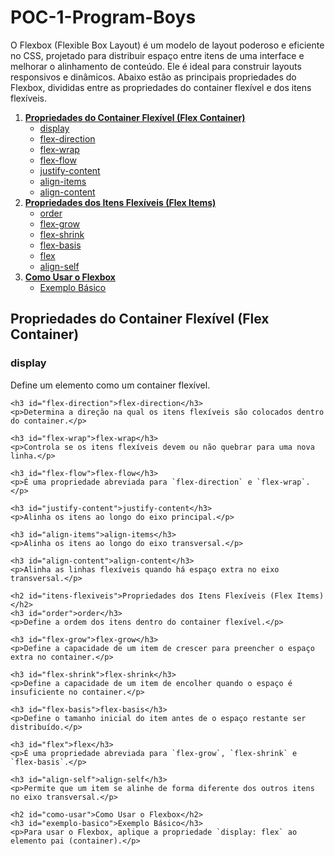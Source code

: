 # POC-1-Program-Boys
</head>
<body>
    <p>O Flexbox (Flexible Box Layout) é um modelo de layout poderoso e eficiente no CSS, projetado para distribuir espaço entre itens de uma interface e melhorar o alinhamento de conteúdo. Ele é ideal para construir layouts responsivos e dinâmicos. Abaixo estão as principais propriedades do Flexbox, divididas entre as propriedades do container flexível e dos itens flexíveis.</p>
    <ol>
        <li><strong><a href="#container-flexivel">Propriedades do Container Flexível (Flex Container)</a></strong>
            <ul>
                <li><a href="#display">display</a></li>
                <li><a href="#flex-direction">flex-direction</a></li>
                <li><a href="#flex-wrap">flex-wrap</a></li>
                <li><a href="#flex-flow">flex-flow</a></li>
                <li><a href="#justify-content">justify-content</a></li>
                <li><a href="#align-items">align-items</a></li>
                <li><a href="#align-content">align-content</a></li>
            </ul>
        </li>
        <li><strong><a href="#itens-flexiveis">Propriedades dos Itens Flexíveis (Flex Items)</a></strong>
            <ul>
                <li><a href="#order">order</a></li>
                <li><a href="#flex-grow">flex-grow</a></li>
                <li><a href="#flex-shrink">flex-shrink</a></li>
                <li><a href="#flex-basis">flex-basis</a></li>
                <li><a href="#flex">flex</a></li>
                <li><a href="#align-self">align-self</a></li>
            </ul>
        </li>
        <li><strong><a href="#como-usar">Como Usar o Flexbox</a></strong>
            <ul>
                <li><a href="#exemplo-basico">Exemplo Básico</a></li>
            </ul>
        </li>
    </ol>
     <h2 id="container-flexivel">Propriedades do Container Flexível (Flex Container)</h2>
    <h3 id="display">display</h3>
    <p>Define um elemento como um container flexível.</p>
    
    <h3 id="flex-direction">flex-direction</h3>
    <p>Determina a direção na qual os itens flexíveis são colocados dentro do container.</p>
    
    <h3 id="flex-wrap">flex-wrap</h3>
    <p>Controla se os itens flexíveis devem ou não quebrar para uma nova linha.</p>
    
    <h3 id="flex-flow">flex-flow</h3>
    <p>É uma propriedade abreviada para `flex-direction` e `flex-wrap`.</p>
    
    <h3 id="justify-content">justify-content</h3>
    <p>Alinha os itens ao longo do eixo principal.</p>
    
    <h3 id="align-items">align-items</h3>
    <p>Alinha os itens ao longo do eixo transversal.</p>
    
    <h3 id="align-content">align-content</h3>
    <p>Alinha as linhas flexíveis quando há espaço extra no eixo transversal.</p>

    <h2 id="itens-flexiveis">Propriedades dos Itens Flexíveis (Flex Items)</h2>
    <h3 id="order">order</h3>
    <p>Define a ordem dos itens dentro do container flexível.</p>

    <h3 id="flex-grow">flex-grow</h3>
    <p>Define a capacidade de um item de crescer para preencher o espaço extra no container.</p>

    <h3 id="flex-shrink">flex-shrink</h3>
    <p>Define a capacidade de um item de encolher quando o espaço é insuficiente no container.</p>

    <h3 id="flex-basis">flex-basis</h3>
    <p>Define o tamanho inicial do item antes de o espaço restante ser distribuído.</p>

    <h3 id="flex">flex</h3>
    <p>É uma propriedade abreviada para `flex-grow`, `flex-shrink` e `flex-basis`.</p>

    <h3 id="align-self">align-self</h3>
    <p>Permite que um item se alinhe de forma diferente dos outros itens no eixo transversal.</p>

    <h2 id="como-usar">Como Usar o Flexbox</h2>
    <h3 id="exemplo-basico">Exemplo Básico</h3>
    <p>Para usar o Flexbox, aplique a propriedade `display: flex` ao elemento pai (container).</p>
</body>
</html>
